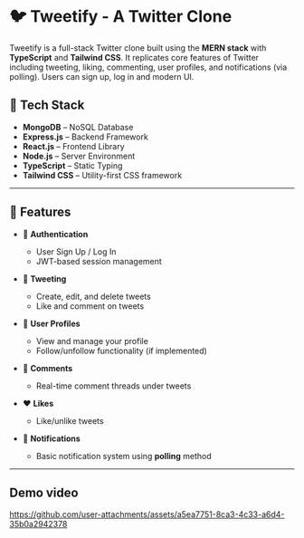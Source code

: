 # 🐦 Tweetify - A Twitter Clone

Tweetify is a full-stack Twitter clone built using the **MERN stack** with **TypeScript** and **Tailwind CSS**. It replicates core features of Twitter including tweeting, liking, commenting, user profiles, and notifications (via polling). Users can sign up, log in and modern UI.

## 🔧 Tech Stack

- **MongoDB** – NoSQL Database
- **Express.js** – Backend Framework
- **React.js** – Frontend Library
- **Node.js** – Server Environment
- **TypeScript** – Static Typing
- **Tailwind CSS** – Utility-first CSS framework

---

## 🚀 Features

- 🔐 **Authentication**
  - User Sign Up / Log In
  - JWT-based session management

- 📝 **Tweeting**
  - Create, edit, and delete tweets
  - Like and comment on tweets

- 👤 **User Profiles**
  - View and manage your profile
  - Follow/unfollow functionality (if implemented)

- 💬 **Comments**
  - Real-time comment threads under tweets

- ❤️ **Likes**
  - Like/unlike tweets

- 🔔 **Notifications**
  - Basic notification system using **polling** method

---

## Demo video


https://github.com/user-attachments/assets/a5ea7751-8ca3-4c33-a6d4-35b0a2942378




